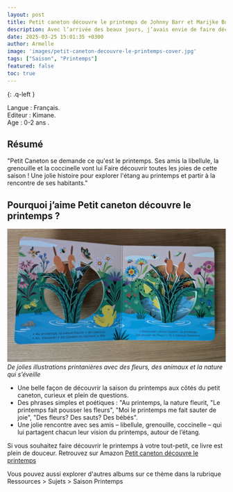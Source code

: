 ```yaml
---
layout: post
title: Petit caneton découvre le printemps de Johnny Barr et Marijke Buurlage
description: Avec l’arrivée des beaux jours, j’avais envie de faire découvrir le printemps à mon fils. 
date: 2025-03-25 15:01:35 +0300
author: Armelle
image: 'images/petit-caneton-decouvre-le-printemps-cover.jpg'
tags: ["Saison", "Printemps"]
featured: false
toc: true
---
```


{: .q-left }

Langue : Français.         
Editeur : Kimane.  
Age : 0-2 ans .

## Résumé

"Petit Caneton se demande ce qu'est le printemps. Ses amis la libellule, la grenouille et la coccinelle vont lui Faire découvrir toutes les joies de cette saison ! Une jolie histoire pour explorer l'étang au printemps et partir à la rencontre de ses habitants."

## Pourquoi j’aime Petit caneton découvre le printemps ?

![De jolies illustrations printanières avec des fleurs, des animaux et la nature qui s’éveille](images/petit-caneton-decouvre-le-printemps-int.jpg)
*De jolies illustrations printanières avec des fleurs, des animaux et la nature qui s’éveille*
- Une belle façon de découvrir la saison du printemps aux côtés du petit caneton, curieux et plein de questions.
-  Des phrases simples et poétiques : "Au printemps, la nature fleurit, "Le printemps fait pousser les fleurs", "Moi le printemps me fait sauter de joie", "Des fleurs? Des sauts? Des bébés".
- Une jolie rencontre avec ses amis – libellule, grenouille, coccinelle – qui lui partagent chacun leur vision du printemps, autour de l’étang.

Si vous souhaitez faire découvrir le printemps à votre tout-petit, ce livre est plein de douceur. Retrouvez sur Amazon [Petit caneton découvre le printemps](https://amzn.to/4j5EZ3m)

Vous pouvez aussi explorer d'autres albums sur ce thème dans la rubrique Ressources > Sujets > Saison Printemps